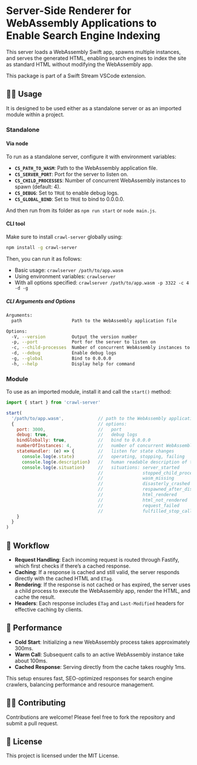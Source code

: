 # Server-Side Renderer for WebAssembly Applications to Enable Search Engine Indexing

This server loads a WebAssembly Swift app, spawns multiple instances, and serves the generated HTML, enabling search engines to index the site as standard HTML without modifying the WebAssembly app.

This package is part of a Swift Stream VSCode extension.

## 👨‍🔧 Usage

It is designed to be used either as a standalone server or as an imported module within a project.

### Standalone

#### Via node

To run as a standalone server, configure it with environment variables:

- **`CS_PATH_TO_WASM`**: Path to the WebAssembly application file.
- **`CS_SERVER_PORT`**: Port for the server to listen on.
- **`CS_CHILD_PROCESSES`**: Number of concurrent WebAssembly instances to spawn (default: 4).
- **`CS_DEBUG`**: Set to `TRUE` to enable debug logs.
- **`CS_GLOBAL_BIND`**: Set to `TRUE` to bind to 0.0.0.0.

And then run from its folder as `npm run start` or `node main.js`.

#### CLI tool

Make sure to install `crawl-server` globally using:
```bash
npm install -g crawl-server
```

Then, you can run it as follows:

- Basic usage: `crawlserver /path/to/app.wasm`
- Using environment variables: `crawlserver`
- With all options specified: `crawlserver /path/to/app.wasm -p 3322 -c 4 -d -g`

##### CLI Arguments and Options

```bash
Arguments:
  path                   Path to the WebAssembly application file

Options:
  -V, --version          Output the version number
  -p, --port             Port for the server to listen on
  -c, --child-processes  Number of concurrent WebAssembly instances to spawn (default: 4)
  -d, --debug            Enable debug logs
  -g, --global           Bind to 0.0.0.0
  -h, --help             Display help for command
```

### Module

To use as an imported module, install it and call the `start()` method:

```js
import { start } from 'crawl-server'

start(
  '/path/to/app.wasm',             // path to the WebAssembly application file
  {                                // options:
    port: 3000,                    //   port
    debug: true,                   //   debug logs
    bindGlobally: true,            //   bind to 0.0.0.0
    numberOfInstances: 4,          //   number of concurrent WebAssembly instances to spawn
    stateHandler: (e) => {         //   listen for state changes
      console.log(e.state)         //   operating, stopping, failing
      console.log(e.description)   //   human readable description of the situation
      console.log(e.situation)     //   situations: server_started
                                   //               stopped_child_process
                                   //               wasm_missing
                                   //               disasterly_crashed
                                   //               respawned_after_disaster
                                   //               html_rendered
                                   //               html_not_rendered
                                   //               request_failed
                                   //               fulfilled_stop_call
    }
  }
)
```

## 💨 Workflow

- **Request Handling**: Each incoming request is routed through Fastify, which first checks if there’s a cached response.
- **Caching**: If a response is cached and still valid, the server responds directly with the cached HTML and `ETag`.
- **Rendering**: If the response is not cached or has expired, the server uses a child process to execute the WebAssembly app, render the HTML, and cache the result.
- **Headers**: Each response includes `ETag` and `Last-Modified` headers for effective caching by clients.

## 🚀 Performance

- **Cold Start**: Initializing a new WebAssembly process takes approximately 300ms.
- **Warm Call**: Subsequent calls to an active WebAssembly instance take about 100ms.
- **Cached Response**: Serving directly from the cache takes roughly 1ms.

This setup ensures fast, SEO-optimized responses for search engine crawlers, balancing performance and resource management.

## 🙇‍♂️ Contributing

Contributions are welcome! Please feel free to fork the repository and submit a pull request.

## 🧾 License

This project is licensed under the MIT License.
